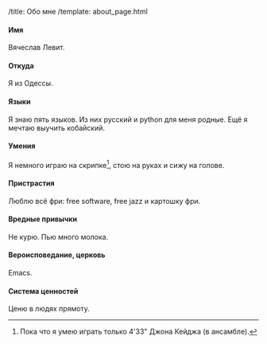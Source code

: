 /title: Обо мне
/template: about_page.html

#### Имя
Вячеслав Левит.

#### Откуда
Я из Одессы.

#### Языки
Я знаю пять языков. Из них русский и python для меня родные. Ещё я мечтаю
выучить кобайский.

#### Умения
Я немного играю на скрипке[^1], стою на руках и сижу на голове.

#### Пристрастия
Люблю всё фри: free software, free jazz и картошку фри.

#### Вредные привычки
Не курю. Пью много молока.

#### Вероисповедание, церковь
Emacs.

#### Система ценностей
Ценю в людях прямоту.


[^1]: Пока что я умею играть только 4'33" Джона Кейджа (в ансамбле).
